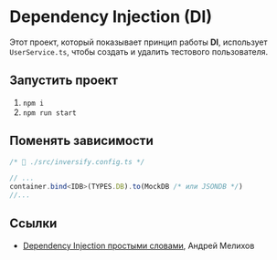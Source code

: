 # Dependency Injection (DI)

Этот проект, который показывает принцип работы __DI__, использует `UserService.ts`, чтобы создать и удалить тестового пользователя.

## Запустить проект

1. `npm i`
2. `npm run start`

## Поменять зависимости

```ts
/* 📁 ./src/inversify.config.ts */

// ...
container.bind<IDB>(TYPES.DB).to(MockDB /* или JSONDB */)
//...
```

## Ссылки

- [Dependency Injection простыми словами](https://www.youtube.com/watch?v=u6gAVCEJjQ4), Андрей Мелихов
